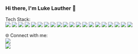 ### Hi there, I'm Luke Lauther 👋

Tech Stack:
<br>
<img src='https://img.shields.io/badge/JavaScript-323330?style=for-the-badge&logo=javascript&logoColor=F7DF1E'/>
<img src='https://img.shields.io/badge/HTML5-E34F26?style=for-the-badge&logo=html5&logoColor=white'/>
<img src='https://img.shields.io/badge/CSS3-1572B6?style=for-the-badge&logo=css3&logoColor=white'/>
<img src='https://img.shields.io/badge/Sass-CC6699?style=for-the-badge&logo=sass&logoColor=white'/>
<img src='https://img.shields.io/badge/Tailwind_CSS-38B2AC?style=for-the-badge&logo=tailwind-css&logoColor=white'/>
<img src='https://img.shields.io/badge/TypeScript-007ACC?style=for-the-badge&logo=typescript&logoColor=white'/>
<img src='https://img.shields.io/badge/React-20232A?style=for-the-badge&logo=react&logoColor=61DAFB'/>
<img src='https://img.shields.io/badge/React_Router-CA4245?style=for-the-badge&logo=react-router&logoColor=white'/>
<img src='https://img.shields.io/badge/Redux-593D88?style=for-the-badge&logo=redux&logoColor=white'/>
<img src='https://img.shields.io/badge/Node.js-339933?style=for-the-badge&logo=nodedotjs&logoColor=white'/>
<img src='https://img.shields.io/badge/Express.js-000000?style=for-the-badge&logo=express&logoColor=white'/>
<img src='https://img.shields.io/badge/MongoDB-4EA94B?style=for-the-badge&logo=mongodb&logoColor=white'/> 
<img src='https://img.shields.io/badge/PostgreSQL-316192?style=for-the-badge&logo=postgresql&logoColor=white'/>
<img src='https://img.shields.io/badge/Jest-C21325?style=for-the-badge&logo=jest&logoColor=white'/>
<img src='https://img.shields.io/badge/Webpack-8DD6F9?style=for-the-badge&logo=Webpack&logoColor=white'/>
<img src='https://img.shields.io/badge/npm-CB3837?style=for-the-badge&logo=npm&logoColor=white'/>
<img src='https://img.shields.io/badge/GIT-E44C30?style=for-the-badge&logo=git&logoColor=white'/>
<img src='https://img.shields.io/badge/Postman-FF6C37?style=for-the-badge&logo=Postman&logoColor=white'/>
<img src='https://img.shields.io/badge/VSCode-0078D4?style=for-the-badge&logo=visual%20studio%20code&logoColor=white'/>
<img src='https://img.shields.io/badge/mac%20os-000000?style=for-the-badge&logo=apple&logoColor=white'/>
<br/>
<!-- <img src='https://github-readme-stats.vercel.app/api/top-langs/?username=lukelauther'/> -->
🌐 Connect with me:
<br>
<a href='lukelauther1@gmail.com'><img src='https://img.shields.io/badge/Gmail-D14836?style=for-the-badge&logo=gmail&logoColor=white'/></a>\
<a href='https://www.linkedin.com/in/lukelauther/'/><img src='https://img.shields.io/badge/LinkedIn-0077B5?style=for-the-badge&logo=linkedin&logoColor=white'/></a>
<br/>

<!--
**lukelauther/lukelauther** is a ✨ _special_ ✨ repository because its `README.md` (this file) appears on your GitHub profile.

Here are some ideas to get you started:

- 🔭 I’m currently working on ...
- 🌱 I’m currently learning ...
- 👯 I’m looking to collaborate on ...
- 🤔 I’m looking for help with ...
- 💬 Ask me about ...
- 📫 How to reach me: ...
- 😄 Pronouns: ...
- ⚡ Fun fact: ...
-->
